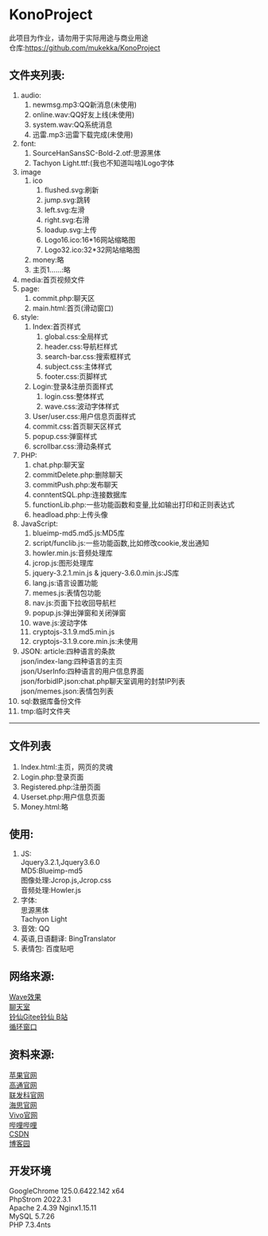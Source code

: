 # KonoProject 
此项目为作业，请勿用于实际用途与商业用途  
仓库:https://github.com/mukekka/KonoProject

## 文件夹列表:
1. audio:
   1. newmsg.mp3:QQ新消息(未使用)
   2. online.wav:QQ好友上线(未使用)
   3. system.wav:QQ系统消息
   4. 迅雷.mp3:迅雷下载完成(未使用)
2. font:
   1. SourceHanSansSC-Bold-2.otf:思源黑体
   2. Tachyon Light.ttf:(我也不知道叫啥)Logo字体
3. image
   1. ico
      1. flushed.svg:刷新
      2. jump.svg:跳转
      3. left.svg:左滑
      4. right.svg:右滑
      5. loadup.svg:上传
      6. Logo16.ico:16*16网站缩略图
      7. Logo32.ico:32*32网站缩略图
   2. money:略
   3. 主页1……:略
4. media:首页视频文件
5. page:
   1. commit.php:聊天区
   2. main.html:首页(滑动窗口)
6. style:  
   1. Index:首页样式  
      1. global.css:全局样式
      2. header.css:导航栏样式
      3. search-bar.css:搜索框样式
      3. subject.css:主体样式
      4. footer.css:页脚样式
   2. Login:登录&注册页面样式  
      1. login.css:整体样式
      2. wave.css:波动字体样式
   3. User/user.css:用户信息页面样式
   4. commit.css:首页聊天区样式
   5. popup.css:弹窗样式
   6. scrollbar.css:滑动条样式
7. PHP:
   1. chat.php:聊天室
   2. commitDelete.php:删除聊天
   3. commitPush.php:发布聊天
   4. conntentSQL.php:连接数据库  
   5. functionLib.php:一些功能函数和变量,比如输出打印和正则表达式
   6. headload.php:上传头像
8. JavaScript:
   1. blueimp-md5.md5.js:MD5库
   2. script/funclib.js:一些功能函数,比如修改cookie,发出通知
   3. howler.min.js:音频处理库
   4. jcrop.js:图形处理库
   5. jquery-3.2.1.min.js & jquery-3.6.0.min.js:JS库
   6. lang.js:语言设置功能
   7. memes.js:表情包功能
   8. nav.js:页面下拉收回导航栏
   9. popup.js:弹出弹窗和关闭弹窗
   10. wave.js:波动字体
   11. cryptojs-3.1.9.md5.min.js
   12. cryptojs-3.1.9.core.min.js:未使用
9. JSON:
    article:四种语言的条款  
    json/index-lang:四种语言的主页  
    json/UserInfo:四种语言的用户信息界面  
    json/forbidIP.json:chat.php聊天室调用的封禁IP列表  
    json/memes.json:表情包列表
10. sql:数据库备份文件
11. tmp:临时文件夹
---
## 文件列表
1. Index.html:主页，网页的灵魂
2. Login.php:登录页面
3. Registered.php:注册页面
4. Userset.php:用户信息页面 
5. Money.html:略
## 使用:  
1. JS:  
Jquery3.2.1,Jquery3.6.0  
MD5:Blueimp-md5  
图像处理:Jcrop.js,Jcrop.css  
音频处理:Howler.js
2. 字体:  
思源黑体  
Tachyon Light  
3. 音效:
QQ  
4. 英语,日语翻译:
BingTranslator  
5. 表情包:
百度贴吧  
## 网络来源:
[Wave效果](https://www.bilibili.com/video/BV1mp4y1d7bU)  
[聊天室](https://www.cnblogs.com/zjfree/p/15352443.html)  
[铃仙Gitee](https://gitee.com/touhousupport/reisen )[铃仙 B站](https://www.bilibili.com/video/BV1f541177yY)  
[循环窗口](https://q32757468.github.io/2019/08/07/%E8%AF%A6%E8%A7%A3%E4%BD%BF%E7%94%A8jQuery%E5%AE%9E%E7%8E%B0%E6%BB%91%E5%8A%A8%E8%BD%AE%E6%92%AD%E5%9B%BE/)
## 资料来源:  
[苹果官网](https://apple.com)  
[高通官网](https://www.qualcomm.cn)  
[联发科官网](https://www.mediatek.cn)    
[海思官网](https://www.hisilicon.com/cn)  
[Vivo官网](https://vivo.com)  
[哔哩哔哩](https://bilibili.com)  
[CSDN](https://csdn.net)  
[博客园](https://www.cnblogs.com)
## 开发环境
GoogleChrome 125.0.6422.142 x64  
PhpStrom 2022.3.1  
Apache 2.4.39 
Nginx1.15.11  
MySQL 5.7.26  
PHP 7.3.4nts  
